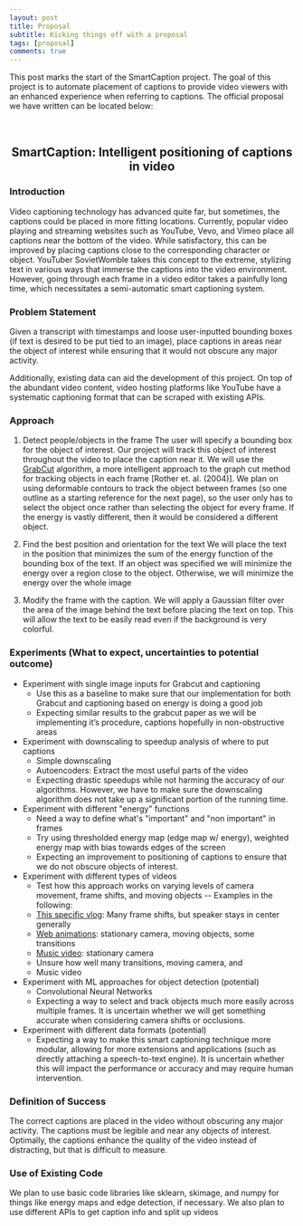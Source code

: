 ```yaml
---
layout: post
title: Proposal
subtitle: Kicking things off with a proposal
tags: [proposal]
comments: true
---
```


This post marks the start of the SmartCaption project. The goal of this project is to automate placement of captions to provide video viewers with an enhanced experience when referring to captions. The official proposal we have written can be located below:

<br/>

<h2><div align="center">SmartCaption: Intelligent positioning of captions in video</div></h2>

### Introduction

Video captioning technology has advanced quite far, but sometimes, the captions could be placed in more fitting locations. Currently, popular video playing and streaming websites such as YouTube, Vevo, and Vimeo place all captions near the bottom of the video. While satisfactory, this can be improved by placing captions close to the corresponding character or object. YouTuber SovietWomble takes this concept to the extreme, stylizing text in various ways that immerse the captions into the video environment. However, going through each frame in a video editor takes a painfully long time, which necessitates a semi-automatic smart captioning system.

### Problem Statement

Given a transcript with timestamps and loose user-inputted bounding boxes (if text is desired to be put tied to an image), place captions in areas near the object of interest while ensuring that it would not obscure any major activity.

Additionally, existing data can aid the development of this project. On top of the abundant video content, video hosting platforms like YouTube have a systematic captioning format that can be scraped with existing APIs. 

### Approach

1. Detect people/objects in the frame
The user will specify a bounding box for the object of interest. Our project will track this object of interest throughout the video to place the caption near it. We will use the [GrabCut](http://pages.cs.wisc.edu/~dyer/cs534-fall11/papers/grabcut-rother.pdf) algorithm, a more intelligent approach to the graph cut method for tracking objects in each frame [Rother et. al. (2004)]. We plan on using deformable contours to track the object between frames (so one outline as a starting reference for the next page), so the user only has to select the object once rather than selecting the object for every frame. If the energy is vastly different, then it would be considered a different object.

2. Find the best position and orientation for the text
We will place the text in the position that minimizes the sum of the energy function of the bounding box of the text. If an object was specified we will minimize the energy over a region close to the object. Otherwise, we will minimize the energy over the whole image

3. Modify the frame with the caption. 
We will apply a Gaussian filter over the area of the image behind the text before placing the text on top. This will allow the text to be easily read even if the background is very colorful.

### Experiments (What to expect, uncertainties to potential outcome)

- Experiment with single image inputs for Grabcut and captioning
  - Use this as a baseline to make sure that our implementation for both Grabcut and captioning based on energy is doing a good job
  - Expecting similar results to the grabcut paper as we will be implementing it’s procedure, captions hopefully in non-obstructive areas
- Experiment with downscaling to speedup analysis of where to put captions
  - Simple downscaling
  - Autoencoders: Extract the most useful parts of the video
  - Expecting drastic speedups while not harming the accuracy of our algorithms. However, we have to make sure the downscaling algorithm does not take up a significant portion of the running time.
- Experiment with different "energy" functions 
  - Need a way to define what's "important" and "non important" in frames
  - Try using thresholded energy map (edge map w/ energy), weighted energy map with bias towards edges of the screen
  - Expecting an improvement to positioning of captions to ensure that we do not obscure objects of interest.
- Experiment with different types of videos
  - Test how this approach works on varying levels of camera movement, frame shifts, and moving objects -- Examples in the following:
  - [This specific vlog](https://www.youtube.com/watch?v=KzmRyG99ABM): Many frame shifts, but speaker stays in center generally
  - [Web animations](https://www.youtube.com/watch?v=H_49oVhJEpM): stationary camera, moving objects, some transitions
  - [Music video](https://www.youtube.com/watch?v=QTt7301PR5k&ab_channel=Gorillaz): stationary camera
  - Unsure how well many transitions, moving camera, and
  - Music video
- Experiment with ML approaches for object detection (potential)
  - Convolutional Neural Networks
  - Expecting a way to select and track objects much more easily across multiple frames. It is uncertain whether we will get something accurate when considering camera shifts or occlusions.
- Experiment with different data formats (potential)
  - Expecting a way to make this smart captioning technique more modular, allowing for more extensions and applications (such as directly attaching a speech-to-text engine). It is uncertain whether this will impact the performance or accuracy and may require human intervention.

### Definition of Success

The correct captions are placed in the video without obscuring any major activity. The captions must be legible and near any objects of interest.
Optimally, the captions enhance the quality of the video instead of distracting, but that is difficult to measure.

### Use of Existing Code

We plan to use basic code libraries like sklearn, skimage, and numpy for things like energy maps and edge detection, if necessary. We also plan to use different APIs to get caption info and split up videos
